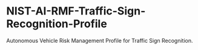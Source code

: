 # NIST-AI-RMF-Traffic-Sign-Recognition-Profile
Autonomous Vehicle Risk Management Profile for Traffic Sign Recognition. 

